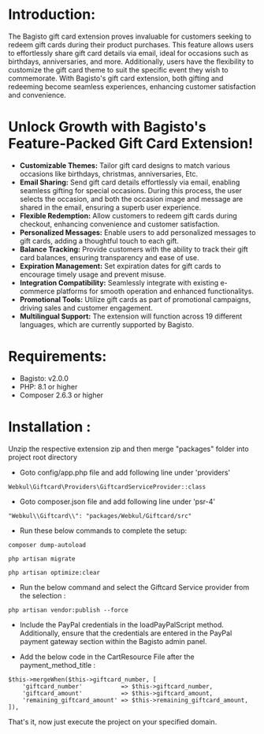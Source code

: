 # Introduction:

The Bagisto gift card extension proves invaluable for customers seeking to redeem gift cards during their product purchases. This feature allows users to effortlessly share gift card details via email, ideal for occasions such as birthdays, anniversaries, and more. Additionally, users have the flexibility to customize the gift card theme to suit the specific event they wish to commemorate. With Bagisto's gift card extension, both gifting and redeeming become seamless experiences, enhancing customer satisfaction and convenience.

# Unlock Growth with Bagisto's Feature-Packed Gift Card Extension!

* **Customizable Themes:** Tailor gift card designs to match various occasions like birthdays, christmas, anniversaries, Etc.
* **Email Sharing:**  Send gift card details effortlessly via email, enabling seamless gifting for special occasions. During this process, the user selects the occasion, and both the occasion image and message are shared in the email, ensuring a superb user experience.
* **Flexible Redemption:** Allow customers to redeem gift cards during checkout, enhancing convenience and customer satisfaction.
* **Personalized Messages:** Enable users to add personalized messages to gift cards, adding a thoughtful touch to each gift.
* **Balance Tracking:** Provide customers with the ability to track their gift card balances, ensuring transparency and ease of use.
* **Expiration Management:** Set expiration dates for gift cards to encourage timely usage and prevent misuse.
* **Integration Compatibility:** Seamlessly integrate with existing e-commerce platforms for smooth operation and enhanced functionalitys.
* **Promotional Tools:** Utilize gift cards as part of promotional campaigns, driving sales and customer engagement.
* **Multilingual Support:** The extension will function across 19 different languages, which are currently supported by Bagisto.

# Requirements:
* Bagisto: v2.0.0
* PHP: 8.1 or higher
* Composer 2.6.3 or higher

# Installation :
Unzip the respective extension zip and then merge "packages" folder into project root directory

* Goto config/app.php file and add following line under 'providers'

```
Webkul\Giftcard\Providers\GiftcardServiceProvider::class
```

* Goto composer.json file and add following line under 'psr-4'

```
"Webkul\\Giftcard\\": "packages/Webkul/Giftcard/src"
```
* Run these below commands to complete the setup:

```
composer dump-autoload
```
```
php artisan migrate
```
```
php artisan optimize:clear
```

* Run the below command and select the Giftcard Service provider from the selection :

```
php artisan vendor:publish --force
```
* Include the PayPal credentials in the loadPayPalScript method. Additionally, ensure that the credentials are entered in the PayPal payment gateway section within the Bagisto admin panel.

* Add the below code in the CartResource File after the payment_method_title :

```
$this->mergeWhen($this->giftcard_number, [
    'giftcard_number'           => $this->giftcard_number,
    'giftcard_amount'           => $this->giftcard_amount,
    'remaining_giftcard_amount' => $this->remaining_giftcard_amount,
]),
```
That's it, now just execute the project on your specified domain.
